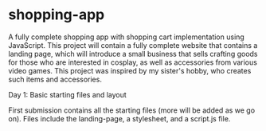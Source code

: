 # shopping-app
A fully complete shopping app with shopping cart implementation using JavaScript. This project will contain a fully complete website that contains a landing page, which will introduce a small business that sells crafting goods for those who are interested in cosplay, as well as accessories from various video games. This project was inspired by my sister's hobby, who creates such items and accessories.

Day 1: Basic starting files and layout

First submission contains all the starting files (more will be added as we go on). Files include the landing-page, a stylesheet, and a script.js file.
